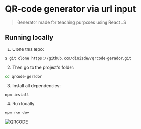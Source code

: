# QR-code generator via url input
> Generator made for teaching purposes using React JS

## Running locally

1. Clone this repo:

```sh
$ git clone https://github.com/dinizdev/qrcode-gerador.git
```

2. Then go to the project's folder:

```sh
cd qrcode-gerador
```

3. Install all dependencies:

```sh
npm install
```

4. Run locally:

```sh
npm run dev
```
![QRCODE](https://imgur.com/zurcHjr.png)
